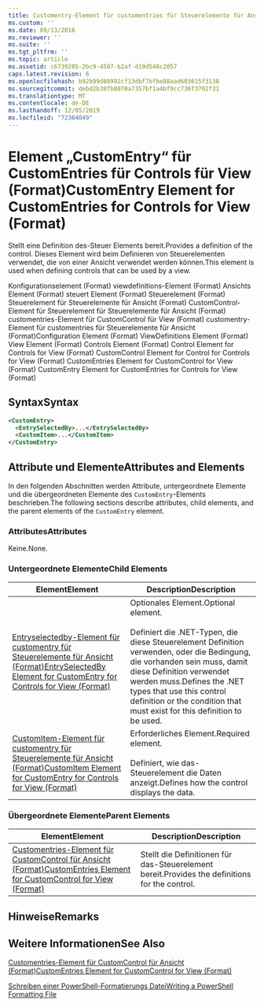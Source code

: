 ```yaml
---
title: Customentry-Element für customentries für Steuerelemente für Ansicht (Format) | Microsoft-Dokumentation
ms.custom: ''
ms.date: 09/13/2016
ms.reviewer: ''
ms.suite: ''
ms.tgt_pltfrm: ''
ms.topic: article
ms.assetid: c6739205-2bc9-4507-b2af-d19d548c2057
caps.latest.revision: 6
ms.openlocfilehash: b92b99d88992cf13dbf7bfbe88aad603615f3138
ms.sourcegitcommit: debd2b38fb8070a7357bf1a4bf9cc736f3702f31
ms.translationtype: MT
ms.contentlocale: de-DE
ms.lasthandoff: 12/05/2019
ms.locfileid: "72364049"
---
```

# <a name="customentry-element-for-customentries-for-controls-for-view-format"></a><span data-ttu-id="5bd62-102">Element „CustomEntry“ für CustomEntries für Controls für View (Format)</span><span class="sxs-lookup"><span data-stu-id="5bd62-102">CustomEntry Element for CustomEntries for Controls for View (Format)</span></span>

<span data-ttu-id="5bd62-103">Stellt eine Definition des-Steuer Elements bereit.</span><span class="sxs-lookup"><span data-stu-id="5bd62-103">Provides a definition of the control.</span></span> <span data-ttu-id="5bd62-104">Dieses Element wird beim Definieren von Steuerelementen verwendet, die von einer Ansicht verwendet werden können.</span><span class="sxs-lookup"><span data-stu-id="5bd62-104">This element is used when defining controls that can be used by a view.</span></span>

<span data-ttu-id="5bd62-105">Konfigurationselement (Format) viewdefinitions-Element (Format) Ansichts Element (Format) steuert Element (Format) Steuerelement (Format) Steuerelement für Steuerelemente für Ansicht (Format) CustomControl-Element für Steuerelement für Steuerelemente für Ansicht (Format) customentries-Element für CustomControl für View (Format) customentry-Element für customentries für Steuerelemente für Ansicht (Format)</span><span class="sxs-lookup"><span data-stu-id="5bd62-105">Configuration Element (Format) ViewDefinitions Element (Format) View Element (Format) Controls Element (Format) Control Element for Controls for View (Format) CustomControl Element for Control for Controls for View (Format) CustomEntries Element for CustomControl for View (Format) CustomEntry Element for CustomEntries for Controls for View (Format)</span></span>

## <a name="syntax"></a><span data-ttu-id="5bd62-106">Syntax</span><span class="sxs-lookup"><span data-stu-id="5bd62-106">Syntax</span></span>

```xml
<CustomEntry>
  <EntrySelectedBy>...</EntrySelectedBy>
  <CustomItem>...</CustomItem>
</CustomEntry>
```

## <a name="attributes-and-elements"></a><span data-ttu-id="5bd62-107">Attribute und Elemente</span><span class="sxs-lookup"><span data-stu-id="5bd62-107">Attributes and Elements</span></span>

<span data-ttu-id="5bd62-108">In den folgenden Abschnitten werden Attribute, untergeordnete Elemente und die übergeordneten Elemente des `CustomEntry`-Elements beschrieben.</span><span class="sxs-lookup"><span data-stu-id="5bd62-108">The following sections describe attributes, child elements, and the parent elements of the `CustomEntry` element.</span></span>

### <a name="attributes"></a><span data-ttu-id="5bd62-109">Attributes</span><span class="sxs-lookup"><span data-stu-id="5bd62-109">Attributes</span></span>

<span data-ttu-id="5bd62-110">Keine.</span><span class="sxs-lookup"><span data-stu-id="5bd62-110">None.</span></span>

### <a name="child-elements"></a><span data-ttu-id="5bd62-111">Untergeordnete Elemente</span><span class="sxs-lookup"><span data-stu-id="5bd62-111">Child Elements</span></span>

|<span data-ttu-id="5bd62-112">Element</span><span class="sxs-lookup"><span data-stu-id="5bd62-112">Element</span></span>|<span data-ttu-id="5bd62-113">Description</span><span class="sxs-lookup"><span data-stu-id="5bd62-113">Description</span></span>|
|-------------|-----------------|
|[<span data-ttu-id="5bd62-114">Entryselectedby-Element für customentry für Steuerelemente für Ansicht (Format)</span><span class="sxs-lookup"><span data-stu-id="5bd62-114">EntrySelectedBy Element for CustomEntry for Controls for View (Format)</span></span>](./entryselectedby-element-for-customentry-for-controls-for-view-format.md)|<span data-ttu-id="5bd62-115">Optionales Element.</span><span class="sxs-lookup"><span data-stu-id="5bd62-115">Optional element.</span></span><br /><br /> <span data-ttu-id="5bd62-116">Definiert die .NET-Typen, die diese Steuerelement Definition verwenden, oder die Bedingung, die vorhanden sein muss, damit diese Definition verwendet werden muss.</span><span class="sxs-lookup"><span data-stu-id="5bd62-116">Defines the .NET types that use this control definition or the condition that must exist for this definition to be used.</span></span>|
|[<span data-ttu-id="5bd62-117">CustomItem-Element für customentry für Steuerelemente für Ansicht (Format)</span><span class="sxs-lookup"><span data-stu-id="5bd62-117">CustomItem Element for CustomEntry for Controls for View (Format)</span></span>](./customitem-element-for-customentry-for-controls-for-view-format.md)|<span data-ttu-id="5bd62-118">Erforderliches Element.</span><span class="sxs-lookup"><span data-stu-id="5bd62-118">Required element.</span></span><br /><br /> <span data-ttu-id="5bd62-119">Definiert, wie das-Steuerelement die Daten anzeigt.</span><span class="sxs-lookup"><span data-stu-id="5bd62-119">Defines how the control displays the data.</span></span>|

### <a name="parent-elements"></a><span data-ttu-id="5bd62-120">Übergeordnete Elemente</span><span class="sxs-lookup"><span data-stu-id="5bd62-120">Parent Elements</span></span>

|<span data-ttu-id="5bd62-121">Element</span><span class="sxs-lookup"><span data-stu-id="5bd62-121">Element</span></span>|<span data-ttu-id="5bd62-122">Description</span><span class="sxs-lookup"><span data-stu-id="5bd62-122">Description</span></span>|
|-------------|-----------------|
|[<span data-ttu-id="5bd62-123">Customentries-Element für CustomControl für Ansicht (Format)</span><span class="sxs-lookup"><span data-stu-id="5bd62-123">CustomEntries Element for CustomControl for View (Format)</span></span>](./customentries-element-for-customcontrol-for-view-format.md)|<span data-ttu-id="5bd62-124">Stellt die Definitionen für das-Steuerelement bereit.</span><span class="sxs-lookup"><span data-stu-id="5bd62-124">Provides the definitions for the control.</span></span>|

## <a name="remarks"></a><span data-ttu-id="5bd62-125">Hinweise</span><span class="sxs-lookup"><span data-stu-id="5bd62-125">Remarks</span></span>

## <a name="see-also"></a><span data-ttu-id="5bd62-126">Weitere Informationen</span><span class="sxs-lookup"><span data-stu-id="5bd62-126">See Also</span></span>

[<span data-ttu-id="5bd62-127">Customentries-Element für CustomControl für Ansicht (Format)</span><span class="sxs-lookup"><span data-stu-id="5bd62-127">CustomEntries Element for CustomControl for View (Format)</span></span>](./customentries-element-for-customcontrol-for-view-format.md)

[<span data-ttu-id="5bd62-128">Schreiben einer PowerShell-Formatierungs Datei</span><span class="sxs-lookup"><span data-stu-id="5bd62-128">Writing a PowerShell Formatting File</span></span>](./writing-a-powershell-formatting-file.md)
